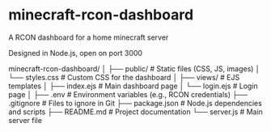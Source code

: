 # minecraft-rcon-dashboard
A RCON dashboard for a home minecraft server

Designed in Node.js, open on port 3000

minecraft-rcon-dashboard/
│
├── public/                  # Static files (CSS, JS, images)
│   └── styles.css           # Custom CSS for the dashboard
│
├── views/                   # EJS templates
│   ├── index.ejs            # Main dashboard page
│   └── login.ejs            # Login page
│
├── .env                     # Environment variables (e.g., RCON credentials)
├── .gitignore               # Files to ignore in Git
├── package.json             # Node.js dependencies and scripts
├── README.md                # Project documentation
└── server.js                # Main server file

